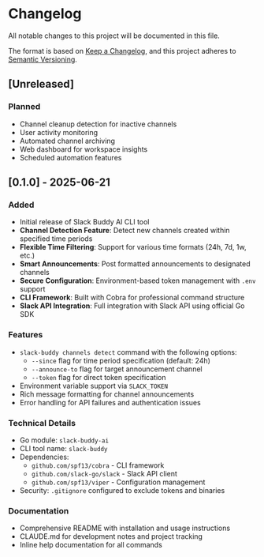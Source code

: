 # Changelog

All notable changes to this project will be documented in this file.

The format is based on [Keep a Changelog](https://keepachangelog.com/en/1.0.0/),
and this project adheres to [Semantic Versioning](https://semver.org/spec/v2.0.0.html).

## [Unreleased]

### Planned
- Channel cleanup detection for inactive channels
- User activity monitoring
- Automated channel archiving
- Web dashboard for workspace insights
- Scheduled automation features

## [0.1.0] - 2025-06-21

### Added
- Initial release of Slack Buddy AI CLI tool
- **Channel Detection Feature**: Detect new channels created within specified time periods
- **Flexible Time Filtering**: Support for various time formats (24h, 7d, 1w, etc.)
- **Smart Announcements**: Post formatted announcements to designated channels
- **Secure Configuration**: Environment-based token management with `.env` support
- **CLI Framework**: Built with Cobra for professional command structure
- **Slack API Integration**: Full integration with Slack API using official Go SDK

### Features
- `slack-buddy channels detect` command with the following options:
  - `--since` flag for time period specification (default: 24h)
  - `--announce-to` flag for target announcement channel
  - `--token` flag for direct token specification
- Environment variable support via `SLACK_TOKEN`
- Rich message formatting for channel announcements
- Error handling for API failures and authentication issues

### Technical Details
- Go module: `slack-buddy-ai`
- CLI tool name: `slack-buddy`
- Dependencies:
  - `github.com/spf13/cobra` - CLI framework
  - `github.com/slack-go/slack` - Slack API client
  - `github.com/spf13/viper` - Configuration management
- Security: `.gitignore` configured to exclude tokens and binaries

### Documentation
- Comprehensive README with installation and usage instructions
- CLAUDE.md for development notes and project tracking
- Inline help documentation for all commands
